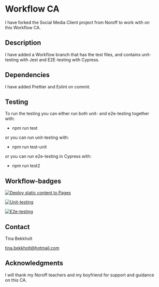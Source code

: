 # Workflow CA

I have forked the Social Media Client project from Noroff to work with on this Workflow CA.

## Description
I have added a Workflow branch that has the test files, and contains unit-testing with Jest and E2E-testing with Cypress.

## Dependencies
I have added Prettier and Eslint on commit.

## Testing
To run the testing you can either run both unit- and e2e-testing together with:
- npm run test

or you can run unit-testing with:
- npm run test-unit

or you can run e2e-testing in Cypress with:
- npm run test2

## Workflow-badges
[![Deploy static content to Pages](https://github.com/Bekkholt/social-media-client/actions/workflows/pages.yml/badge.svg?branch=master)](https://github.com/Bekkholt/social-media-client/actions/workflows/pages.yml)

[![Unit-testing](https://github.com/Bekkholt/social-media-client/actions/workflows/unit-testing.yml/badge.svg)](https://github.com/Bekkholt/social-media-client/actions/workflows/unit-testing.yml)

[![E2e-testing](https://github.com/Bekkholt/social-media-client/actions/workflows/e2e-testing.yml/badge.svg)](https://github.com/Bekkholt/social-media-client/actions/workflows/e2e-testing.yml)

## Contact

Tina Bekkholt

tina.bekkholt@hotmail.com

## Acknowledgments
I will thank my Noroff teachers and my boyfriend for support and guidance on this CA.